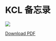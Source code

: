 # KCL 备忘录

![](/img/docs/reference/cheatsheets/cheatsheet.png)

[Download PDF](https://github.com/kcl-lang/kcl-lang.io/blob/main/cheatsheet/cheatsheet.pdf)
